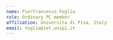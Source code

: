 ```yaml
---
name: Pierfrancesco Foglia 
role: Ordinary PC member 
affiliation: Universita di Pisa, Italy
email: foglia@iet.unipi.it 
---
```

